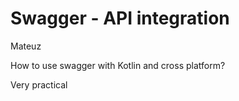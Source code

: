 # Swagger - API integration

Mateuz

How to use swagger with Kotlin and cross platform?

Very practical

